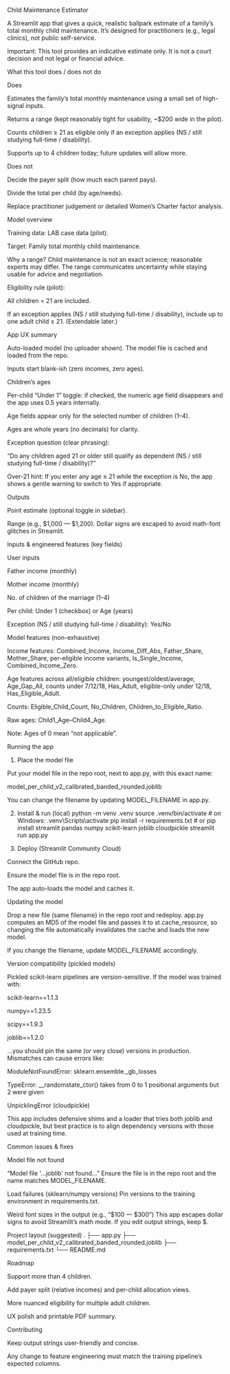 Child Maintenance Estimator

A Streamlit app that gives a quick, realistic ballpark estimate of a family’s total monthly child maintenance. It’s designed for practitioners (e.g., legal clinics), not public self-service.

Important: This tool provides an indicative estimate only. It is not a court decision and not legal or financial advice.

What this tool does / does not do

Does

Estimates the family’s total monthly maintenance using a small set of high-signal inputs.

Returns a range (kept reasonably tight for usability, ~$200 wide in the pilot).

Counts children ≥ 21 as eligible only if an exception applies (NS / still studying full-time / disability).

Supports up to 4 children today; future updates will allow more.

Does not

Decide the payer split (how much each parent pays).

Divide the total per child (by age/needs).

Replace practitioner judgement or detailed Women’s Charter factor analysis.

Model overview

Training data: LAB case data (pilot).

Target: Family total monthly child maintenance.

Why a range? Child maintenance is not an exact science; reasonable experts may differ. The range communicates uncertainty while staying usable for advice and negotiation.

Eligibility rule (pilot):

All children < 21 are included.

If an exception applies (NS / still studying full-time / disability), include up to one adult child ≥ 21. (Extendable later.)

App UX summary

Auto-loaded model (no uploader shown). The model file is cached and loaded from the repo.

Inputs start blank-ish (zero incomes, zero ages).

Children’s ages

Per-child “Under 1” toggle: if checked, the numeric age field disappears and the app uses 0.5 years internally.

Age fields appear only for the selected number of children (1–4).

Ages are whole years (no decimals) for clarity.

Exception question (clear phrasing):

“Do any children aged 21 or older still qualify as dependent (NS / still studying full-time / disability)?”

Over-21 hint: If you enter any age ≥ 21 while the exception is No, the app shows a gentle warning to switch to Yes if appropriate.

Outputs

Point estimate (optional toggle in sidebar).

Range (e.g., $1,000 — $1,200). Dollar signs are escaped to avoid math-font glitches in Streamlit.

Inputs & engineered features (key fields)

User inputs

Father income (monthly)

Mother income (monthly)

No. of children of the marriage (1–4)

Per child: Under 1 (checkbox) or Age (years)

Exception (NS / still studying full-time / disability): Yes/No

Model features (non-exhaustive)

Income features: Combined_Income, Income_Diff_Abs, Father_Share, Mother_Share, per-eligible income variants, Is_Single_Income, Combined_Income_Zero.

Age features across all/eligible children: youngest/oldest/average, Age_Gap_All, counts under 7/12/18, Has_Adult, eligible-only under 12/18, Has_Eligible_Adult.

Counts: Eligible_Child_Count, No_Children, Children_to_Eligible_Ratio.

Raw ages: Child1_Age–Child4_Age.

Note: Ages of 0 mean “not applicable”.

Running the app
1) Place the model file

Put your model file in the repo root, next to app.py, with this exact name:

model_per_child_v2_calibrated_banded_rounded.joblib


You can change the filename by updating MODEL_FILENAME in app.py.

2) Install & run (local)
python -m venv .venv
source .venv/bin/activate         # on Windows: .venv\Scripts\activate
pip install -r requirements.txt   # or pip install streamlit pandas numpy scikit-learn joblib cloudpickle
streamlit run app.py

3) Deploy (Streamlit Community Cloud)

Connect the GitHub repo.

Ensure the model file is in the repo root.

The app auto-loads the model and caches it.

Updating the model

Drop a new file (same filename) in the repo root and redeploy.
app.py computes an MD5 of the model file and passes it to st.cache_resource, so changing the file automatically invalidates the cache and loads the new model.

If you change the filename, update MODEL_FILENAME accordingly.

Version compatibility (pickled models)

Pickled scikit-learn pipelines are version-sensitive. If the model was trained with:

scikit-learn==1.1.3

numpy==1.23.5

scipy==1.9.3

joblib==1.2.0

…you should pin the same (or very close) versions in production. Mismatches can cause errors like:

ModuleNotFoundError: sklearn.ensemble._gb_losses

TypeError: __randomstate_ctor() takes from 0 to 1 positional arguments but 2 were given

UnpicklingError (cloudpickle)

This app includes defensive shims and a loader that tries both joblib and cloudpickle, but best practice is to align dependency versions with those used at training time.

Common issues & fixes

Model file not found

“Model file '…joblib' not found…”
Ensure the file is in the repo root and the name matches MODEL_FILENAME.

Load failures (sklearn/numpy versions)
Pin versions to the training environment in requirements.txt.

Weird font sizes in the output (e.g., “$100 — $300”)
This app escapes dollar signs to avoid Streamlit’s math mode. If you edit output strings, keep \$.

Project layout (suggested)
.
├── app.py
├── model_per_child_v2_calibrated_banded_rounded.joblib
├── requirements.txt
└── README.md

Roadmap

Support more than 4 children.

Add payer split (relative incomes) and per-child allocation views.

More nuanced eligibility for multiple adult children.

UX polish and printable PDF summary.

Contributing

Keep output strings user-friendly and concise.

Any change to feature engineering must match the training pipeline’s expected columns.
